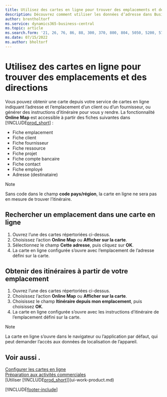 ```yaml
---
title: Utilisez des cartes en ligne pour trouver des emplacements et des directions
description: Découvrez comment utiliser les données d’adresse dans Business Central pour obtenir une carte en ligne avec des itinéraires.
author: brentholtorf
ms.service: dynamics365-business-central
ms.topic: article
ms.search.form: '21, 26, 76, 86, 88, 300, 370, 800, 804, 5050, 5200, 5703'
ms.date: 07/15/2022
ms.author: bholtorf
---
```

# Utilisez des cartes en ligne pour trouver des emplacements et des directions

Vous pouvez obtenir une carte depuis votre service de cartes en ligne indiquant l’adresse et l’emplacement d’un client ou d’un fournisseur, ou générer des instructions d’itinéraire pour vous y rendre. La fonctionnalité **Online Map** est accessible à partir des fiches suivantes dans [!INCLUDE[prod_short](includes/prod_short.md)] :

* Fiche emplacement
* Fiche client
* Fiche fournisseur
* Fiche ressource
* Fiche projet
* Fiche compte bancaire
* Fiche contact
* Fiche employé
* Adresse (destinataire)

> [!NOTE]
> Sans code dans le champ **code pays/région**, la carte en ligne ne sera pas en mesure de trouver l’itinéraire.

## Rechercher un emplacement dans une carte en ligne

1. Ouvrez l’une des cartes répertoriées ci-dessus.
2. Choisissez l’action **Online Map** ou **Afficher sur la carte**.
3. Sélectionnez le champ **Cette adresse**, puis cliquez sur **OK**.
4. La carte en ligne configurée s’ouvre avec l’emplacement de l’adresse défini sur la carte.

## Obtenir des itinéraires à partir de votre emplacement

1. Ouvrez l’une des cartes répertoriées ci-dessus.
2. Choisissez l’action **Online Map** ou **Afficher sur la carte**.
3. Choisissez le champ **Itinéraire depuis mon emplacement**, puis choisissez **OK**.
4. La carte en ligne configurée s’ouvre avec les instructions d’itinéraire de l’emplacement défini sur la carte.

> [!NOTE]
> La carte en ligne s’ouvre dans le navigateur ou l’application par défaut, qui peut demander l’accès aux données de localisation de l’appareil.

## Voir aussi .

[Configurer les cartes en ligne](across-online-maps-setup.md)  
[Préparation aux activités commerciales](ui-get-ready-business.md)  
[Utiliser [!INCLUDE[prod_short](includes/prod_short.md)]](ui-work-product.md)  

[!INCLUDE[footer-include](includes/footer-banner.md)]
